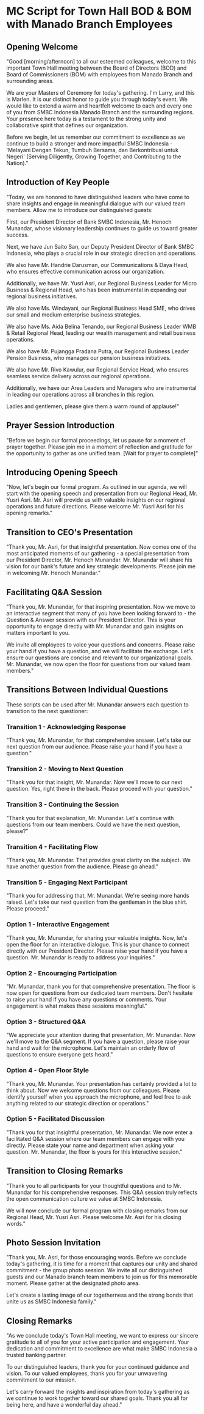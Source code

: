 # MC Script for Town Hall BOD & BOM with Manado Branch Employees

## Opening Welcome

"Good [morning/afternoon] to all our esteemed colleagues, welcome to this important Town Hall meeting between the Board of Directors (BOD) and Board of Commissioners (BOM) with employees from Manado Branch and surrounding areas.

We are your Masters of Ceremony for today's gathering. I'm Larry, and this is Marlen. It is our distinct honor to guide you through today's event. We would like to extend a warm and heartfelt welcome to each and every one of you from SMBC Indonesia Manado Branch and the surrounding regions. Your presence here today is a testament to the strong unity and collaborative spirit that defines our organization.

Before we begin, let us remember our commitment to excellence as we continue to build a stronger and more impactful SMBC Indonesia - 'Melayani Dengan Tekun, Tumbuh Bersama, dan Berkontribusi untuk Negeri' (Serving Diligently, Growing Together, and Contributing to the Nation)."

## Introduction of Key People

"Today, we are honored to have distinguished leaders who have come to share insights and engage in meaningful dialogue with our valued team members. Allow me to introduce our distinguished guests:

First, our President Director of Bank SMBC Indonesia, Mr. Henoch Munandar, whose visionary leadership continues to guide us toward greater success.

Next, we have Jun Saito San, our Deputy President Director of Bank SMBC Indonesia, who plays a crucial role in our strategic direction and operations.

We also have Mr. Handrie Darusman, our Communications & Daya Head, who ensures effective communication across our organization.

Additionally, we have Mr. Yusri Asri, our Regional Business Leader for Micro Business & Regional Head, who has been instrumental in expanding our regional business initiatives.

We also have Ms. Windayani, our Regional Business Head SME, who drives our small and medium enterprise business strategies.

We also have Ms. Aida Belina Tenando, our Regional Business Leader WMB & Retail Regional Head, leading our wealth management and retail business operations.

We also have Mr. Pujangga Pradana Putra, our Regional Business Leader Pension Business, who manages our pension business initiatives.

We also have Mr. Rivo Kawulur, our Regional Service Head, who ensures seamless service delivery across our regional operations.

Additionally, we have our Area Leaders and Managers who are instrumental in leading our operations across all branches in this region.

Ladies and gentlemen, please give them a warm round of applause!"

## Prayer Session Introduction

"Before we begin our formal proceedings, let us pause for a moment of prayer together. Please join me in a moment of reflection and gratitude for the opportunity to gather as one unified team. [Wait for prayer to complete]"

## Introducing Opening Speech

"Now, let's begin our formal program. As outlined in our agenda, we will start with the opening speech and presentation from our Regional Head, Mr. Yusri Asri. Mr. Asri will provide us with valuable insights on our regional operations and future directions. Please welcome Mr. Yusri Asri for his opening remarks."

## Transition to CEO's Presentation

"Thank you, Mr. Asri, for that insightful presentation. Now comes one of the most anticipated moments of our gathering - a special presentation from our President Director, Mr. Henoch Munandar. Mr. Munandar will share his vision for our bank's future and key strategic developments. Please join me in welcoming Mr. Henoch Munandar."

## Facilitating Q&A Session

"Thank you, Mr. Munandar, for that inspiring presentation. Now we move to an interactive segment that many of you have been looking forward to - the Question & Answer session with our President Director. This is your opportunity to engage directly with Mr. Munandar and gain insights on matters important to you.

We invite all employees to voice your questions and concerns. Please raise your hand if you have a question, and we will facilitate the exchange. Let's ensure our questions are concise and relevant to our organizational goals. Mr. Munandar, we now open the floor for questions from our valued team members."

## Transitions Between Individual Questions

These scripts can be used after Mr. Munandar answers each question to transition to the next questioner:

### Transition 1 - Acknowledging Response
"Thank you, Mr. Munandar, for that comprehensive answer. Let's take our next question from our audience. Please raise your hand if you have a question."

### Transition 2 - Moving to Next Question
"Thank you for that insight, Mr. Munandar. Now we'll move to our next question. Yes, right there in the back. Please proceed with your question."

### Transition 3 - Continuing the Session
"Thank you for that explanation, Mr. Munandar. Let's continue with questions from our team members. Could we have the next question, please?"

### Transition 4 - Facilitating Flow
"Thank you, Mr. Munandar. That provides great clarity on the subject. We have another question from the audience. Please go ahead."

### Transition 5 - Engaging Next Participant
"Thank you for addressing that, Mr. Munandar. We're seeing more hands raised. Let's take our next question from the gentleman in the blue shirt. Please proceed."

### Option 1 - Interactive Engagement
"Thank you, Mr. Munandar, for sharing your valuable insights. Now, let's open the floor for an interactive dialogue. This is your chance to connect directly with our President Director. Please raise your hand if you have a question. Mr. Munandar is ready to address your inquiries."

### Option 2 - Encouraging Participation
"Mr. Munandar, thank you for that comprehensive presentation. The floor is now open for questions from our dedicated team members. Don't hesitate to raise your hand if you have any questions or comments. Your engagement is what makes these sessions meaningful."

### Option 3 - Structured Q&A
"We appreciate your attention during that presentation, Mr. Munandar. Now we'll move to the Q&A segment. If you have a question, please raise your hand and wait for the microphone. Let's maintain an orderly flow of questions to ensure everyone gets heard."

### Option 4 - Open Floor Style
"Thank you, Mr. Munandar. Your presentation has certainly provided a lot to think about. Now we welcome questions from our colleagues. Please identify yourself when you approach the microphone, and feel free to ask anything related to our strategic direction or operations."

### Option 5 - Facilitated Discussion
"Thank you for that insightful presentation, Mr. Munandar. We now enter a facilitated Q&A session where our team members can engage with you directly. Please state your name and department when asking your question. Mr. Munandar, the floor is yours for this interactive session."

## Transition to Closing Remarks

"Thank you to all participants for your thoughtful questions and to Mr. Munandar for his comprehensive responses. This Q&A session truly reflects the open communication culture we value at SMBC Indonesia.

We will now conclude our formal program with closing remarks from our Regional Head, Mr. Yusri Asri. Please welcome Mr. Asri for his closing words."

## Photo Session Invitation

"Thank you, Mr. Asri, for those encouraging words. Before we conclude today's gathering, it is time for a moment that captures our unity and shared commitment - the group photo session. We invite all our distinguished guests and our Manado branch team members to join us for this memorable moment. Please gather at the designated photo area.

Let's create a lasting image of our togetherness and the strong bonds that unite us as SMBC Indonesia family."

## Closing Remarks

"As we conclude today's Town Hall meeting, we want to express our sincere gratitude to all of you for your active participation and engagement. Your dedication and commitment to excellence are what make SMBC Indonesia a trusted banking partner.

To our distinguished leaders, thank you for your continued guidance and vision. To our valued employees, thank you for your unwavering commitment to our mission.

Let's carry forward the insights and inspiration from today's gathering as we continue to work together toward our shared goals. Thank you all for being here, and have a wonderful day ahead."